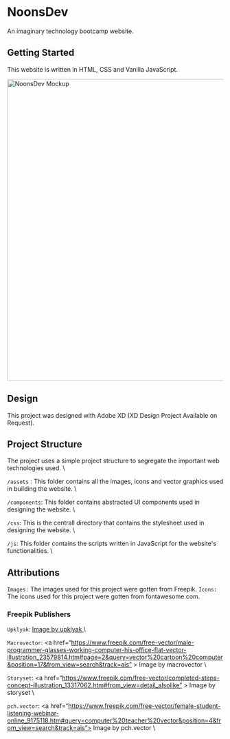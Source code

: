 # NoonsDev

An imaginary technology bootcamp website.

## Getting Started

This website is written in HTML, CSS and Vanilla JavaScript.

<img width="700" alt="NoonsDev Mockup" src="https://github.com/aitech-ng/plemuz-mobile/assets/67793558/2f7f44a1-5667-4b89-9362-6bbbec127416">

## Design

This project was designed with Adobe XD (XD Design Project Available on Request).

## Project Structure

The project uses a simple project structure to segregate the important web technologies used. \

`/assets` : This folder contains all the images, icons and vector graphics used in building the website. \

`/components`: This folder contains abstracted UI components used in designing the website. \

`/css`: This is the centrall directory that contains the stylesheet used in designing the website. \

`/js`: This folder contains the scripts written in JavaScript for the website's functionalities. \

## Attributions

`Images:` The images used for this project were gotten from Freepik.
`Icons:` The icons used for this project were gotten from fontawesome.com.

### Freepik Publishers

`Upklyak`: <a href="https://www.freepik.com/free-vector/web-development-programmer-engineering-coding-website-augmented-reality-interface-screens-developer-project-engineer-programming-software-application-design-cartoon-illustration_10798281.htm#query=techie&position=17&from_view=search&track=sph" > Image by upklyak </a> \

`Macrovector`: <a href=“https://www.freepik.com/free-vector/male-programmer-glasses-working-computer-his-office-flat-vector-illustration_23579814.htm#page=2&query=vector%20cartoon%20computer&position=17&from_view=search&track=ais” > Image by macrovector </a> \

`Storyset`: <a href=“https://www.freepik.com/free-vector/completed-steps-concept-illustration_13317062.htm#from_view=detail_alsolike” > Image by storyset </a> \

`pch.vector`: <a href=“https://www.freepik.com/free-vector/female-student-listening-webinar-online_9175118.htm#query=computer%20teacher%20vector&position=4&from_view=search&track=ais”> Image by pch.vector </a> \
